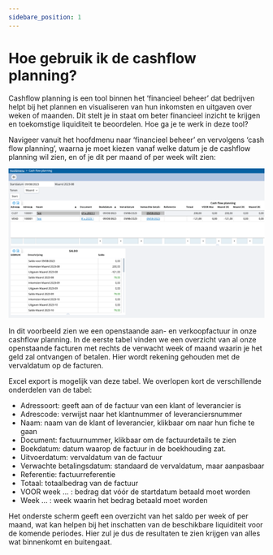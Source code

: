 ```yaml
---
sidebare_position: 1
---
```


# Hoe gebruik ik de cashflow planning?

Cashflow planning is een tool binnen het ‘financieel beheer’ dat bedrijven helpt bij het plannen en visualiseren van hun inkomsten en uitgaven over weken of maanden. Dit stelt je in staat om beter financieel inzicht te krijgen en toekomstige liquiditeit te beoordelen. Hoe ga je te werk in deze tool?


Navigeer vanuit het hoofdmenu naar ‘financieel beheer’ en vervolgens ‘cash flow planning’, waarna je moet kiezen vanaf welke datum je de cashflow planning wil zien, en of je dit per maand of per week wilt zien:

![alt text](/img/images/image22.png)

In dit voorbeeld zien we een openstaande aan- en verkoopfactuur in onze cashflow planning. In de eerste tabel vinden we een overzicht van al onze openstaande facturen met rechts de verwacht week of maand waarin je het geld zal ontvangen of betalen. Hier wordt rekening gehouden met de vervaldatum op de facturen.


Excel export is mogelijk van deze tabel. We overlopen kort de verschillende onderdelen van de tabel:


- Adressoort: geeft aan of de factuur van een klant of leverancier is
- Adrescode: verwijst naar het klantnummer of leveranciersnummer
- Naam: naam van de klant of leverancier, klikbaar om naar hun fiche te gaan
- Document: factuurnummer, klikbaar om de factuurdetails te zien
- Boekdatum: datum waarop de factuur in de boekhouding zat.
- Uitvoerdatum: vervaldatum van de factuur
- Verwachte betalingsdatum: standaard de vervaldatum, maar aanpasbaar
- Referentie: factuurreferentie
- Totaal: totaalbedrag van de factuur
- VOOR week ... : bedrag dat vóór de startdatum betaald moet worden
- Week ... : week waarin het bedrag betaald moet worden

Het onderste scherm geeft een overzicht van het saldo per week of per maand, wat kan helpen bij het inschatten van de beschikbare liquiditeit voor de komende periodes. Hier zul je dus de resultaten te zien krijgen van alles wat binnenkomt en buitengaat.